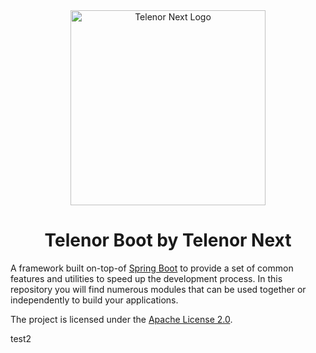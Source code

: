 <!--suppress HtmlDeprecatedAttribute -->
<div align="center">

<!--suppress CheckImageSize -->
<img src=".github/assets/next.png" height="312" alt="Telenor Next Logo" />

# Telenor Boot by Telenor Next

</div>

A framework built on-top-of [Spring Boot][springboot] to provide a set
of common features and utilities to speed up the development process.
In this repository you will find numerous modules that can be used
together or independently to build your applications.

The project is licensed under the [Apache License 2.0](./LICENSE).

<!-- Links -->
<!-- @formatter:off -->
[springboot]: https://spring.io/projects/spring-boot
<!-- @formatter:on -->

test2
